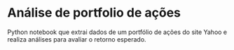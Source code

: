 # Análise de portfolio de ações


Python notebook que extrai dados de um portfólio de ações do site Yahoo e realiza análises para avaliar o retorno esperado.
